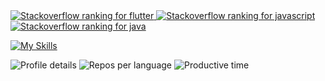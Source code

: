 <a href="https://stackoverflow-readme-profile.vercel.app/tags-league/flutter/users/1274485">
  <picture>
    <source media="(prefers-color-scheme: dark)" srcset="https://stackoverflow-readme-profile.johannchopin.fr/tags-league-ranking/flutter/1274485?theme=dark">
    <img src='https://stackoverflow-readme-profile.johannchopin.fr/tags-league-ranking/flutter/1274485' alt='Stackoverflow ranking for flutter'>
  </picture>
</a>
<a href="https://stackoverflow-readme-profile.vercel.app/tags-league/javascript/users/1274485">
  <picture>
    <source media="(prefers-color-scheme: dark)" srcset="https://stackoverflow-readme-profile.johannchopin.fr/tags-league-ranking/javascript/1274485?theme=dark">
    <img src='https://stackoverflow-readme-profile.johannchopin.fr/tags-league-ranking/javascript/1274485' alt='Stackoverflow ranking for javascript'>
  </picture>
</a>
<a href="https://stackoverflow-readme-profile.vercel.app/tags-league/java/users/1274485">
  <picture>
    <source media="(prefers-color-scheme: dark)" srcset="https://stackoverflow-readme-profile.johannchopin.fr/tags-league-ranking/java/1274485?theme=dark">
    <img src='https://stackoverflow-readme-profile.johannchopin.fr/tags-league-ranking/java/1274485' alt='Stackoverflow ranking for java'>
  </picture>
</a>

[![My Skills](https://skillicons.dev/icons?i=html,css,js,jquery,bootstrap,java,spring,hibernate,dart,flutter,graphql,docker,kubernetes,git,maven,jenkins,mysql,postgres,cypress,idea,windows,linux,bash,stackoverflow&perline=12)](https://skillicons.dev)

<picture>
    <source media="(prefers-color-scheme: dark)" srcset="http://github-profile-summary-cards.vercel.app/api/cards/profile-details?username=Yann39&theme=github_dark">
    <img src='http://github-profile-summary-cards.vercel.app/api/cards/profile-details?username=Yann39' alt='Profile details'>
</picture>
<picture>
    <source media="(prefers-color-scheme: dark)" srcset="http://github-profile-summary-cards.vercel.app/api/cards/repos-per-language?username=Yann39&theme=github_dark&exclude=html">
    <img src='http://github-profile-summary-cards.vercel.app/api/cards/repos-per-language?username=Yann39&exclude=html' alt='Repos per language'>
</picture>
<picture>
    <source media="(prefers-color-scheme: dark)" srcset="http://github-profile-summary-cards.vercel.app/api/cards/productive-time?username=Yann39&theme=github_dark&utcOffset=1">
    <img src='http://github-profile-summary-cards.vercel.app/api/cards/productive-time?username=Yann39&utcOffset=1' alt='Productive time'>
</picture>
